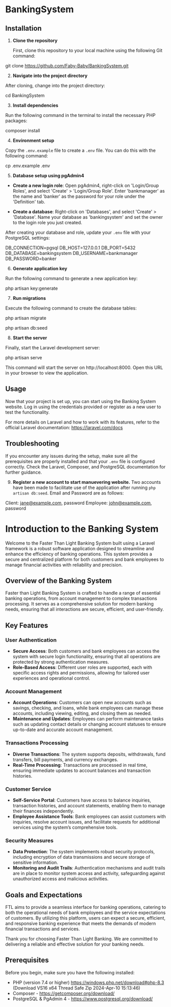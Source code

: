 # BankingSystem



## Installation

1. **Clone the repository**

   First, clone this repository to your local machine using the following Git command:

git clone https://github.com/Faby-Baby/BankingSystem.git




2. **Navigate into the project directory**

After cloning, change into the project directory:

cd BankingSystem


3. **Install dependencies**

Run the following command in the terminal to install the necessary PHP packages:

composer install


4. **Environment setup**

Copy the `.env.example` file to create a `.env` file. You can do this with the following command:

cp .env.example .env


5. **Database setup using pgAdmin4**

- **Create a new login role**: Open pgAdmin4, right-click on 'Login/Group Roles', and select 'Create' > 'Login/Group Role'. Enter 'bankmanager' as the name and 'banker' as the password for your role under the 'Definition' tab.

- **Create a database**: Right-click on 'Databases', and select 'Create' > 'Database'. Name your database as 'bankingsystem' and set the owner to the login role you just created.

After creating your database and role, update your `.env` file with your PostgreSQL settings:


DB_CONNECTION=pgsql
DB_HOST=127.0.0.1
DB_PORT=5432
DB_DATABASE=bankingsystem
DB_USERNAME=bankmanager
DB_PASSWORD=banker


6. **Generate application key**

Run the following command to generate a new application key:

php artisan key:generate



7. **Run migrations**

Execute the following command to create the database tables:

php artisan migrate

php artisan db:seed


8. **Start the server**

Finally, start the Laravel development server:

php artisan serve



This command will start the server on http://localhost:8000. Open this URL in your browser to view the application.

## Usage

Now that your project is set up, you can start using the Banking System website. Log in using the credentials provided or register as a new user to test the functionality.

For more details on Laravel and how to work with its features, refer to the official Laravel documentation: https://laravel.com/docs

## Troubleshooting

If you encounter any issues during the setup, make sure all the prerequisites are properly installed and that your `.env` file is configured correctly. Check the Laravel, Composer, and PostgreSQL documentation for further guidance.


9. **Register a new account to start manuevering website.**
Two accounts have been made to facilitate use of the application after running `php artisan db:seed`.
Email and Password are as follows:

Client: jane@example.com, password
Employee: john@example.com, password



# Introduction to the Banking System

Welcome to the Faster Than Light Banking System built using a Laravel framework is a robust software application designed to streamline and enhance the efficiency of banking operations. This system provides a secure and centralized platform for both customers and bank employees to manage financial activities with reliability and precision.

## Overview of the Banking System

Faster than Light Banking System is crafted to handle a range of essential banking operations, from account management to complex transactions processing. It serves as a comprehensive solution for modern banking needs, ensuring that all interactions are secure, efficient, and user-friendly.

## Key Features

### User Authentication
- **Secure Access**: Both customers and bank employees can access the system with secure login functionality, ensuring that all operations are protected by strong authentication measures.
- **Role-Based Access**: Different user roles are supported, each with specific access rights and permissions, allowing for tailored user experiences and operational control.

### Account Management
- **Account Operations**: Customers can open new accounts such as savings, checking, and loans, while bank employees can manage these accounts, including viewing, editing, and closing them as needed.
- **Maintenance and Updates**: Employees can perform maintenance tasks such as updating contact details or changing account statuses to ensure up-to-date and accurate account management.

### Transactions Processing
- **Diverse Transactions**: The system supports deposits, withdrawals, fund transfers, bill payments, and currency exchanges.
- **Real-Time Processing**: Transactions are processed in real time, ensuring immediate updates to account balances and transaction histories.

### Customer Service
- **Self-Service Portal**: Customers have access to balance inquiries, transaction histories, and account statements, enabling them to manage their finances independently.
- **Employee Assistance Tools**: Bank employees can assist customers with inquiries, resolve account issues, and facilitate requests for additional services using the system’s comprehensive tools.

### Security Measures
- **Data Protection**: The system implements robust security protocols, including encryption of data transmissions and secure storage of sensitive information.
- **Monitoring and Audit Trails**: Authentication mechanisms and audit trails are in place to monitor system access and activity, safeguarding against unauthorized access and malicious activities.

## Goals and Expectations

FTL aims to provide a seamless interface for banking operations, catering to both the operational needs of bank employees and the service expectations of customers. By utilizing this platform, users can expect a secure, efficient, and responsive banking experience that meets the demands of modern financial transactions and services.

Thank you for choosing Faster Than Light Banking. We are committed to delivering a reliable and effective solution for your banking needs.


## Prerequisites

Before you begin, make sure you have the following installed:
- PHP (version 7.4 or higher) https://windows.php.net/download#php-8.3 (Download VS16 x64 Thread Safe Zip 2024-Apr-10 15:13:46)
- Composer - https://getcomposer.org/download/
- PostgreSQL & PgAdmin 4 - https://www.postgresql.org/download/

